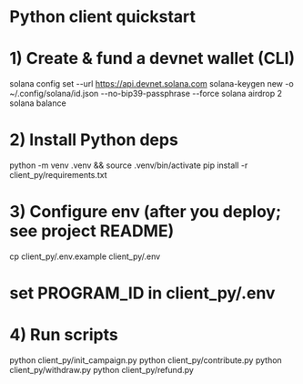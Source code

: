 # Python client quickstart

# 1) Create & fund a devnet wallet (CLI)
solana config set --url https://api.devnet.solana.com
solana-keygen new -o ~/.config/solana/id.json --no-bip39-passphrase --force
solana airdrop 2
solana balance

# 2) Install Python deps
python -m venv .venv && source .venv/bin/activate
pip install -r client_py/requirements.txt

# 3) Configure env (after you deploy; see project README)
cp client_py/.env.example client_py/.env
# set PROGRAM_ID in client_py/.env

# 4) Run scripts
python client_py/init_campaign.py
python client_py/contribute.py
python client_py/withdraw.py
python client_py/refund.py
